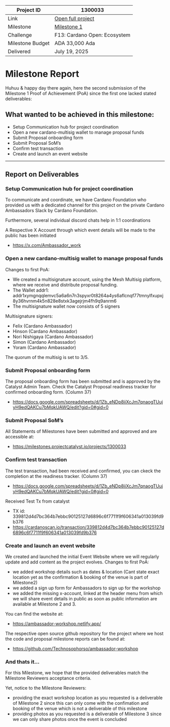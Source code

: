 |Project ID|1300033|
|-----------|-------------|
|Link|[Open full project](https://projectcatalyst.io/funds/10/f13-cardano-open-ecosystem/cardano-ambassador-workshop-europe)|
|Milestone|[Milestone 1](https://milestones.projectcatalyst.io/projects/1300033/milestones/1)
|Challenge|F13: Cardano Open: Ecosystem|
|Milestone Budget|ADA 33,000 Ada|
|Delivered|July 19, 2025|

# Milestone Report

Huhuu & happy day there again, here the second submission of the Milestone 1 Proof of Achievement (PoA) since the first one lacked stated deliverables:

## What wanted to be achieved in this milestone:

- Setup Communication hub for project coordination
- Open a new cardano-multisig wallet to manage proposal funds
- Submit Proposal onboarding form
- Submit Proposal SoM’s
- Confirm test transaction
- Create and launch an event website

---

## Report on Deliverables

### Setup Communication hub for project coordination
To communicate and coordinate, we have Cardano Foundation who provided us with a dedicated channel for this project on the private Cardano Ambassadors Slack by Cardano Foundation. 

Furthermore, several individual discord chats help in 1:1 coordinations 

A Respective X Account through which event details will be made to the public has been initiated
- https://x.com/Ambassador_work 

### Open a new cardano-multisig wallet to manage proposal funds
Changes to first PoA:
- We created a multisignature account, using the Mesh Multisig platform, where we receive and distribute proposal funding. 
- The Wallet addr1: addr1xymgnqqlemvc5a6a6n7n3spyxr0t8264a4ys6aflcnqf77tmnylfxupxj8y36hvrnm4k5n828e8stxk3agejrjm4fh9q9anrm6
- The multisignature wallet now consists of 5 signers

Multisignature signers:
- Felix (Cardano Ambassador) 
- Hinson (Cardano Ambassador) 
- Nori Nishigaya (Cardano Ambassador) 
- Simon (Cardano Ambassador) 
- Yoram (Cardano Ambassador) 

The quorum of the multisig is set to 3/5.

### Submit Proposal onboarding form
The proposal onboarding form has been submitted and is approved by the Catalyst Admin Team.
Check the Catalyst Proposal readiness tracker for confirmed onboarding form. (Column 37)
- https://docs.google.com/spreadsheets/d/1Zb_eNDp8iiXcJm7qnaogTUujyH9edQAKCu7bMqkUAWQ/edit?gid=0#gid=0 

### Submit Proposal SoM’s
All Statements of Milestones have been submitted and approved and are accessible at:
- https://milestones.projectcatalyst.io/projects/1300033

### Confirm test transaction
The test transaction, had been received and confirmed, you can ckeck the completion at the readiness tracker. (Column 37)
- https://docs.google.com/spreadsheets/d/1Zb_eNDp8iiXcJm7qnaogTUujyH9edQAKCu7bMqkUAWQ/edit?gid=0#gid=0 

Received Test Tx from catalyst
- TX id: 339812d4d7bc364b7ebbc90125127d6896c6f7711f9f606341a013039fd9b376
- https://cardanoscan.io/transaction/339812d4d7bc364b7ebbc90125127d6896c6f7711f9f606341a013039fd9b376
  
### Create and launch an event website
We created and launched the initial Event Website where we will regularly update and add content as the project evolves. 
Changes to first PoA:
- we added workshop details such as dates & location (Cant state exact location yet as the confirmation & booking of the venue is part of Milestone2)
- we added a sign up form for Ambassadors to sign up for the workshop
- we added the missing x-account, linked at the header menu from which we will share event details in public as soon as public information are available at Milestone 2 and 3.
 
You can find the website at: 
- https://ambassador-workshop.netlify.app/ 

The respective open source github repository for the project where we host the code and proposal milestone reports can be found at:
- https://github.com/Technosophorso/ambassador-workshop

### And thats it...
For this Milestone, we hope that the provided deliverables match the Milestone Reviewers acceptance criteria.

Yet, notice to the Milestone Reviewers:
- providing the exact workshop location as you requested is a deliverable of Milestone 2 since this can only come with the confimation and booking of the venue which is not a deliverable of this milestone
- providing photos as you requested is a deliverable of Milestone 3 since we can only share photos once the event is concluded

